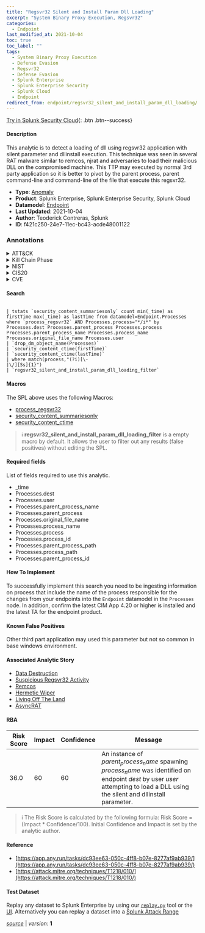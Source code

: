 ```yaml
---
title: "Regsvr32 Silent and Install Param Dll Loading"
excerpt: "System Binary Proxy Execution, Regsvr32"
categories:
  - Endpoint
last_modified_at: 2021-10-04
toc: true
toc_label: ""
tags:
  - System Binary Proxy Execution
  - Defense Evasion
  - Regsvr32
  - Defense Evasion
  - Splunk Enterprise
  - Splunk Enterprise Security
  - Splunk Cloud
  - Endpoint
redirect_from: endpoint/regsvr32_silent_and_install_param_dll_loading/
---
```




[Try in Splunk Security Cloud](https://www.splunk.com/en_us/cyber-security.html){: .btn .btn--success}

#### Description

This analytic is to detect a loading of dll using regsvr32 application with silent parameter and dllinstall execution. This technique was seen in several RAT malware similar to remcos, njrat and adversaries to load their malicious DLL on the compromised machine. This TTP may executed by normal 3rd party application so it is better to pivot by the parent process, parent command-line and command-line of the file that execute this regsvr32.

- **Type**: [Anomaly](https://github.com/splunk/security_content/wiki/Detection-Analytic-Types)
- **Product**: Splunk Enterprise, Splunk Enterprise Security, Splunk Cloud
- **Datamodel**: [Endpoint](https://docs.splunk.com/Documentation/CIM/latest/User/Endpoint)
- **Last Updated**: 2021-10-04
- **Author**: Teoderick Contreras, Splunk
- **ID**: f421c250-24e7-11ec-bc43-acde48001122

### Annotations
<details>
  <summary>ATT&CK</summary>

<div markdown="1">

#### [ATT&CK](https://attack.mitre.org/)

| ID          | Technique   | Tactic         |
| ----------- | ----------- |--------------- |
| [T1218](https://attack.mitre.org/techniques/T1218/) | System Binary Proxy Execution | Defense Evasion |

| [T1218.010](https://attack.mitre.org/techniques/T1218/010/) | Regsvr32 | Defense Evasion |

</div>
</details>


<details>
  <summary>Kill Chain Phase</summary>

<div markdown="1">

* Exploitation


</div>
</details>


<details>
  <summary>NIST</summary>

<div markdown="1">

* DE.AE



</div>
</details>

<details>
  <summary>CIS20</summary>

<div markdown="1">

* CIS 10



</div>
</details>

<details>
  <summary>CVE</summary>

<div markdown="1">


</div>
</details>


#### Search

```

| tstats `security_content_summariesonly` count min(_time) as firstTime max(_time) as lastTime from datamodel=Endpoint.Processes where `process_regsvr32` AND Processes.process="*/i*" by Processes.dest Processes.parent_process Processes.process Processes.parent_process_name Processes.process_name Processes.original_file_name Processes.user 
| `drop_dm_object_name(Processes)` 
| `security_content_ctime(firstTime)` 
| `security_content_ctime(lastTime)` 
| where match(process,"(?i)[\-
|\/][Ss]{1}") 
| `regsvr32_silent_and_install_param_dll_loading_filter`
```

#### Macros
The SPL above uses the following Macros:
* [process_regsvr32](https://github.com/splunk/security_content/blob/develop/macros/process_regsvr32.yml)
* [security_content_summariesonly](https://github.com/splunk/security_content/blob/develop/macros/security_content_summariesonly.yml)
* [security_content_ctime](https://github.com/splunk/security_content/blob/develop/macros/security_content_ctime.yml)

> :information_source:
> **regsvr32_silent_and_install_param_dll_loading_filter** is a empty macro by default. It allows the user to filter out any results (false positives) without editing the SPL.



#### Required fields
List of fields required to use this analytic.
* _time
* Processes.dest
* Processes.user
* Processes.parent_process_name
* Processes.parent_process
* Processes.original_file_name
* Processes.process_name
* Processes.process
* Processes.process_id
* Processes.parent_process_path
* Processes.process_path
* Processes.parent_process_id



#### How To Implement
To successfully implement this search you need to be ingesting information on process that include the name of the process responsible for the changes from your endpoints into the `Endpoint` datamodel in the `Processes` node. In addition, confirm the latest CIM App 4.20 or higher is installed and the latest TA for the endpoint product.
#### Known False Positives
Other third part application may used this parameter but not so common in base windows environment.

#### Associated Analytic Story
* [Data Destruction](/stories/data_destruction)
* [Suspicious Regsvr32 Activity](/stories/suspicious_regsvr32_activity)
* [Remcos](/stories/remcos)
* [Hermetic Wiper](/stories/hermetic_wiper)
* [Living Off The Land](/stories/living_off_the_land)
* [AsyncRAT](/stories/asyncrat)




#### RBA

| Risk Score  | Impact      | Confidence   | Message      |
| ----------- | ----------- |--------------|--------------|
| 36.0 | 60 | 60 | An instance of $parent_process_name$ spawning $process_name$ was identified on endpoint $dest$ by user $user$ attempting to load a DLL using the silent and dllinstall parameter. |


> :information_source:
> The Risk Score is calculated by the following formula: Risk Score = (Impact * Confidence/100). Initial Confidence and Impact is set by the analytic author.


#### Reference

* [https://app.any.run/tasks/dc93ee63-050c-4ff8-b07e-8277af9ab939/](https://app.any.run/tasks/dc93ee63-050c-4ff8-b07e-8277af9ab939/)
* [https://attack.mitre.org/techniques/T1218/010/](https://attack.mitre.org/techniques/T1218/010/)



#### Test Dataset
Replay any dataset to Splunk Enterprise by using our [`replay.py`](https://github.com/splunk/attack_data#using-replaypy) tool or the [UI](https://github.com/splunk/attack_data#using-ui).
Alternatively you can replay a dataset into a [Splunk Attack Range](https://github.com/splunk/attack_range#replay-dumps-into-attack-range-splunk-server)




[*source*](https://github.com/splunk/security_content/tree/develop/detections/endpoint/regsvr32_silent_and_install_param_dll_loading.yml) \| *version*: **1**